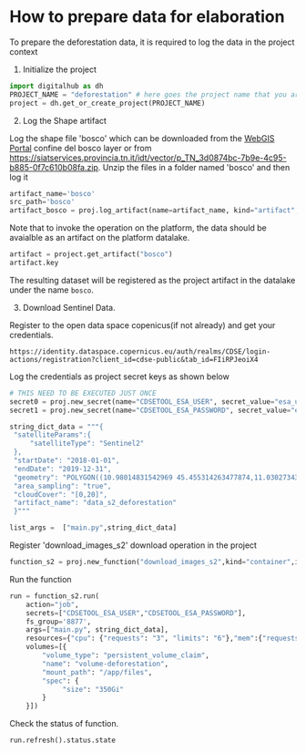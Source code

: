 # How to prepare data for elaboration

To prepare the deforestation data, it is required to log the data in the project context

1. Initialize the project

```python
import digitalhub as dh
PROJECT_NAME = "deforestation" # here goes the project name that you are creating on the platform
project = dh.get_or_create_project(PROJECT_NAME)
```

2. Log the Shape artifact

Log the shape file 'bosco' which can be downloaded from the [WebGIS Portal](https://webgis.provincia.tn.it/) confine del bosco layer or from https://siatservices.provincia.tn.it/idt/vector/p_TN_3d0874bc-7b9e-4c95-b885-0f7c610b08fa.zip. Unzip the files in a folder named 'bosco' and then log it

```python
artifact_name='bosco'
src_path='bosco'
artifact_bosco = proj.log_artifact(name=artifact_name, kind="artifact", source=src_path)
```

Note that to invoke the operation on the platform, the data should be avaialble as an artifact on the platform datalake.

```python
artifact = project.get_artifact("bosco")
artifact.key
```

The resulting dataset will be registered as the project artifact in the datalake under the name `bosco`.

3. Download Sentinel Data.

Register to the open data space copenicus(if not already) and get your credentials.

```
https://identity.dataspace.copernicus.eu/auth/realms/CDSE/login-actions/registration?client_id=cdse-public&tab_id=FIiRPJeoiX4
```

Log the credentials as project secret keys as shown below

```python
# THIS NEED TO BE EXECUTED JUST ONCE
secret0 = proj.new_secret(name="CDSETOOL_ESA_USER", secret_value="esa_username")
secret1 = proj.new_secret(name="CDSETOOL_ESA_PASSWORD", secret_value="esa_password")
```

```python
string_dict_data = """{
 "satelliteParams":{
     "satelliteType": "Sentinel2"
 },
 "startDate": "2018-01-01",
 "endDate": "2019-12-31",
 "geometry": "POLYGON((10.98014831542969 45.455314263477874,11.030273437500002 45.44808893044964,10.99937438964844 45.42014226680115,10.953025817871096 45.435803739956725,10.98014831542969 45.455314263477874))",
 "area_sampling": "true",
 "cloudCover": "[0,20]",
 "artifact_name": "data_s2_deforestation"
 }"""

list_args =  ["main.py",string_dict_data]
```

Register 'download_images_s2' download operation in the project

```python
function_s2 = proj.new_function("download_images_s2",kind="container",image="ghcr.io/tn-aixpa/sentinel-tools:0.11.1_dev",command="python")
```

Run the function

```python
run = function_s2.run(
    action="job",
    secrets=["CDSETOOL_ESA_USER","CDSETOOL_ESA_PASSWORD"],
    fs_group='8877',
    args=["main.py", string_dict_data],
    resources={"cpu": {"requests": "3", "limits": "6"},"mem":{"requests": "32Gi", "limits": "64Gi"}},
    volumes=[{
        "volume_type": "persistent_volume_claim",
        "name": "volume-deforestation",
        "mount_path": "/app/files",
        "spec": {
             "size": "350Gi"
        }
    }])
```

Check the status of function.

```python
run.refresh().status.state
```
